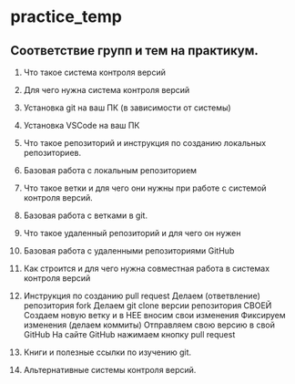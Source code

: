 # practice_temp

## Соответствие групп и тем на практикум.

1. Что такое система контроля версий
2. Для чего нужна система контроля версий
3. Установка git на ваш ПК (в зависимости от системы)
4. Установка VSCode на ваш ПК
5. Что такое репозиторий и инструкция по созданию локальных репозиториев.
6. Базовая работа с локальным репозиторием
7. Что такое ветки и для чего они нужны при работе с системой контроля версий.
8. Базовая работа с ветками в git.
9. Что такое удаленный репозиторий и для чего он нужен
10. Базовая работа с удаленными репозиториями GitHub
11. Как строится и для чего нужна совместная работа в системах контроля версий
12. Инструкция по созданию pull request
Делаем   (ответвление) репозитория fork 
Делаем git clone   версии репозитория СВОЕЙ 
Создаем новую ветку и в НЕЕ вносим свои изменения 
Фиксируем изменения (делаем коммиты)
 Отправляем свою версию в свой GitHub 
На сайте GitHub нажимаем кнопку pull request

13. Книги и полезные ссылки по изучению git.
14. Альтернативные системы контроля версий.
